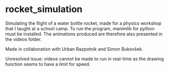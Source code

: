 # rocket_simulation

Simulating the flight of a water bottle rocket, made for a physics workshop that I taught at a school camp. To run the program, manimlib for python must be installed. The animations produced are therefore also presented in the videos folder.

Made in collaboration with Urban Razpotnik and Simon Bukovšek.

Unresolved issue: videos cannot be made to run in real-time as the drawing function seems to have a limit for speed.
